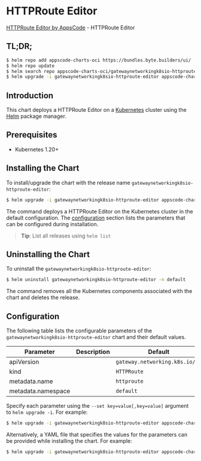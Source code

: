 # HTTPRoute Editor

[HTTPRoute Editor by AppsCode](https://appscode.com) - HTTPRoute Editor

## TL;DR;

```bash
$ helm repo add appscode-charts-oci https://bundles.byte.builders/ui/
$ helm repo update
$ helm search repo appscode-charts-oci/gatewaynetworkingk8sio-httproute-editor --version=v0.8.0
$ helm upgrade -i gatewaynetworkingk8sio-httproute-editor appscode-charts-oci/gatewaynetworkingk8sio-httproute-editor -n default --create-namespace --version=v0.8.0
```

## Introduction

This chart deploys a HTTPRoute Editor on a [Kubernetes](http://kubernetes.io) cluster using the [Helm](https://helm.sh) package manager.

## Prerequisites

- Kubernetes 1.20+

## Installing the Chart

To install/upgrade the chart with the release name `gatewaynetworkingk8sio-httproute-editor`:

```bash
$ helm upgrade -i gatewaynetworkingk8sio-httproute-editor appscode-charts-oci/gatewaynetworkingk8sio-httproute-editor -n default --create-namespace --version=v0.8.0
```

The command deploys a HTTPRoute Editor on the Kubernetes cluster in the default configuration. The [configuration](#configuration) section lists the parameters that can be configured during installation.

> **Tip**: List all releases using `helm list`

## Uninstalling the Chart

To uninstall the `gatewaynetworkingk8sio-httproute-editor`:

```bash
$ helm uninstall gatewaynetworkingk8sio-httproute-editor -n default
```

The command removes all the Kubernetes components associated with the chart and deletes the release.

## Configuration

The following table lists the configurable parameters of the `gatewaynetworkingk8sio-httproute-editor` chart and their default values.

|     Parameter      | Description |                  Default                  |
|--------------------|-------------|-------------------------------------------|
| apiVersion         |             | <code>gateway.networking.k8s.io/v1</code> |
| kind               |             | <code>HTTPRoute</code>                    |
| metadata.name      |             | <code>httproute</code>                    |
| metadata.namespace |             | <code>default</code>                      |


Specify each parameter using the `--set key=value[,key=value]` argument to `helm upgrade -i`. For example:

```bash
$ helm upgrade -i gatewaynetworkingk8sio-httproute-editor appscode-charts-oci/gatewaynetworkingk8sio-httproute-editor -n default --create-namespace --version=v0.8.0 --set apiVersion=gateway.networking.k8s.io/v1
```

Alternatively, a YAML file that specifies the values for the parameters can be provided while
installing the chart. For example:

```bash
$ helm upgrade -i gatewaynetworkingk8sio-httproute-editor appscode-charts-oci/gatewaynetworkingk8sio-httproute-editor -n default --create-namespace --version=v0.8.0 --values values.yaml
```
